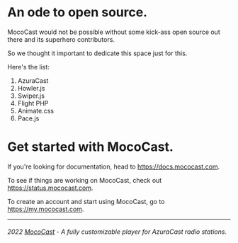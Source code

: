 # An ode to open source.

MocoCast would not be possible without some kick-ass open source out there and its superhero contributors.

So we thought it important to dedicate this space just for this.

Here's the list:

1. AzuraCast
2. Howler.js
3. Swiper.js
4. Flight PHP
5. Animate.css
6. Pace.js

# Get started with MocoCast.

If you're looking for documentation, head to https://docs.mococast.com.

To see if things are working on MocoCast, check out https://status.mococast.com.

To create an account and start using MocoCast, go to https://my.mococast.com.

---

###### 2022 [MocoCast](https://mococast.com) - A fully customizable player for AzuraCast radio stations.
